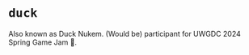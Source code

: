 # `duck`
Also known as Duck Nukem. (Would be) participant for UWGDC 2024 Spring Game Jam
:strawberry:.

